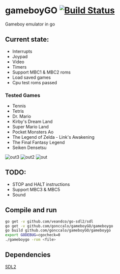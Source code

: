 # gameboyGO [![Build Status](https://travis-ci.org/gonccalo/gameboyGO.svg?branch=master)](https://travis-ci.org/gonccalo/gameboyGO)
Gameboy emulator in go

## Current state:
* Interrupts
* Joypad
* Video
* Timers
* Support MBC1 & MBC2 roms
* Load saved games
* Cpu test roms passed
### Tested Games
* Tennis
* Tetris
* Dr. Mario
* Kirby's Dream Land
* Super Mario Land
* Pocket Monsters Ao
* The Legend of Zelda - Link's Awakening
* The Final Fantasy Legend
* Seiken Densetsu

![out3](https://cloud.githubusercontent.com/assets/5223817/25020097/09d047b4-2085-11e7-87af-c88fafc6a51a.gif)
![out2](https://cloud.githubusercontent.com/assets/5223817/24856667/7309c2f0-1ddd-11e7-82f3-ff527d51b0d8.gif)
![out](https://cloud.githubusercontent.com/assets/5223817/23906938/74379006-08c7-11e7-9f99-e7e6121e1a64.gif)

## TODO:
* STOP and HALT instructions
* Support MBC3 & MBC5
* Sound

## Compile and run

```bash
go get -v github.com/veandco/go-sdl2/sdl
go get -v github.com/gonccalo/gameboyGO/gameboygo
go build github.com/gonccalo/gameboyGO/gameboygo
export GODEBUG=cgocheck=0
./gameboygo -rom <file>
```

## Dependencies
[SDL2](https://github.com/veandco/go-sdl2)
